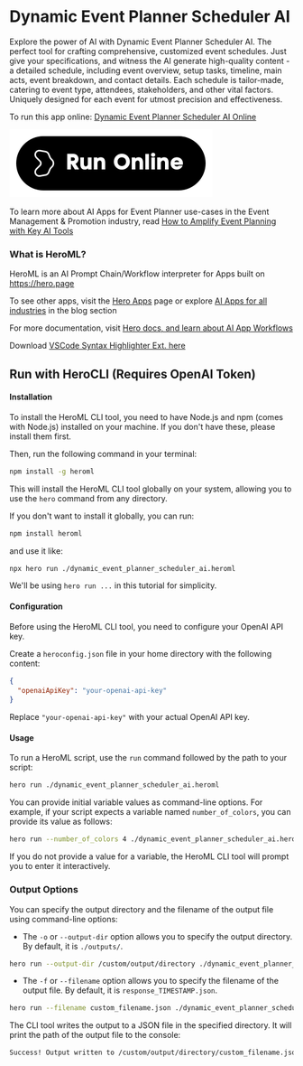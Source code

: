 # Dynamic Event Planner Scheduler AI

Explore the power of AI with Dynamic Event Planner Scheduler AI. The perfect tool for crafting comprehensive, customized event schedules. Just give your specifications, and witness the AI generate high-quality content - a detailed schedule, including event overview, setup tasks, timeline, main acts, event breakdown, and contact details. Each schedule is tailor-made, catering to event type, attendees, stakeholders, and other vital factors. Uniquely designed for each event for utmost precision and effectiveness.

To run this app online: [Dynamic Event Planner Scheduler AI Online](https://hero.page/app/dynamic-event-planner-scheduler-ai-ai-crafted-customized-comprehensive-event-schedules/Wvnp74APJGNvFDexqJjl)

[![Run Dynamic Event Planner Scheduler AI Online](/assets/run.svg)](https://hero.page/app/dynamic-event-planner-scheduler-ai-ai-crafted-customized-comprehensive-event-schedules/Wvnp74APJGNvFDexqJjl)

To learn more about AI Apps for Event Planner use-cases in the Event Management & Promotion industry, read [How to Amplify Event Planning with Key AI Tools](https://hero.page/blog/ai/event-management-and-promotion/how-to-amplify-event-planning-with-key-ai-tools/170861)

### What is HeroML?
HeroML is an AI Prompt Chain/Workflow interpreter for Apps built on https://hero.page 

To see other apps, visit the [Hero Apps](https://hero.page/apps) page or explore [AI Apps for all industries](https://hero.page/blog) in the blog section

For more documentation, visit [Hero docs, and learn about AI App Workflows](https://hero.page/tutorials/introduction-to-heroml)

Download [VSCode Syntax Highlighter Ext. here](https://marketplace.visualstudio.com/items?itemName=hero-page.heroml)

## Run with HeroCLI (Requires OpenAI Token)

#### Installation

To install the HeroML CLI tool, you need to have Node.js and npm (comes with Node.js) installed on your machine. If you don't have these, please install them first. 

Then, run the following command in your terminal:

```bash
npm install -g heroml
```

This will install the HeroML CLI tool globally on your system, allowing you to use the `hero` command from any directory.

If you don't want to install it globally, you can run:

```bash
npm install heroml
```

and use it like:

```bash
npx hero run ./dynamic_event_planner_scheduler_ai.heroml
```

We'll be using `hero run ...` in this tutorial for simplicity.

#### Configuration

Before using the HeroML CLI tool, you need to configure your OpenAI API key. 

Create a `heroconfig.json` file in your home directory with the following content:

```json
{
  "openaiApiKey": "your-openai-api-key"
}
```

Replace `"your-openai-api-key"` with your actual OpenAI API key.

#### Usage

To run a HeroML script, use the `run` command followed by the path to your script:

```bash
hero run ./dynamic_event_planner_scheduler_ai.heroml
```

You can provide initial variable values as command-line options. For example, if your script expects a variable named `number_of_colors`, you can provide its value as follows:

```bash
hero run --number_of_colors 4 ./dynamic_event_planner_scheduler_ai.heroml
```

If you do not provide a value for a variable, the HeroML CLI tool will prompt you to enter it interactively.

### Output Options

You can specify the output directory and the filename of the output file using command-line options:

- The `-o` or `--output-dir` option allows you to specify the output directory. By default, it is `./outputs/`.

```bash
hero run --output-dir /custom/output/directory ./dynamic_event_planner_scheduler_ai.heroml
```

- The `-f` or `--filename` option allows you to specify the filename of the output file. By default, it is `response_TIMESTAMP.json`.

```bash
hero run --filename custom_filename.json ./dynamic_event_planner_scheduler_ai.heroml
```

The CLI tool writes the output to a JSON file in the specified directory. It will print the path of the output file to the console:

```bash
Success! Output written to /custom/output/directory/custom_filename.json
```

